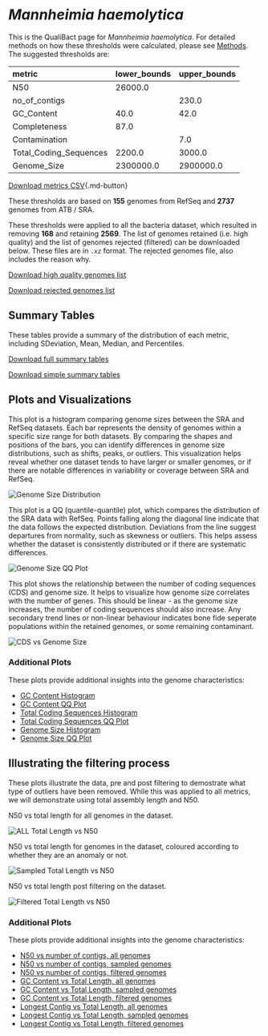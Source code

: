 # *Mannheimia haemolytica*

This is the QualiBact page for *Mannheimia haemolytica*. For detailed methods on how these thresholds were calculated, please see [Methods](../../methods.md).
The suggested thresholds are: 

| metric                 | lower_bounds   | upper_bounds   |
|:-----------------------|:---------------|:---------------|
| N50                    | 26000.0        |                |
| no_of_contigs          |                | 230.0          |
| GC_Content             | 40.0           | 42.0           |
| Completeness           | 87.0           |                |
| Contamination          |                | 7.0            |
| Total_Coding_Sequences | 2200.0         | 3000.0         |
| Genome_Size            | 2300000.0      | 2900000.0      |

[Download metrics CSV](Mannheimia_haemolytica_metrics.csv){.md-button}


These thresholds are based on **155** genomes from RefSeq and **2737** genomes from ATB / SRA.

These thresholds were applied to all the bacteria dataset, which resulted in removing **168** and retaining **2569**.
The list of genomes retained (i.e. high quality) and the list of genomes rejected (filtered) can be downloaded below. These files are in `.xz` format. The rejected genomes file, also includes the reason why.

[Download high quality genomes list](Mannheimia_haemolytica_high_quality_genomes.csv.xz)


[Download rejected genomes list](Mannheimia_haemolytica_filtered_out_genomes.csv.xz)



## Summary Tables
These tables provide a summary of the distribution of each metric, including SDeviation, Mean, Median, and Percentiles.

[Download full summary tables](summary.csv)

[Download simple summary tables](selected_summary.csv)

## Plots and Visualizations

This plot is a histogram comparing genome sizes between the SRA and RefSeq datasets. Each bar represents the density of genomes within a specific size range for both datasets. By comparing the shapes and positions of the bars, you can identify differences in genome size distributions, such as shifts, peaks, or outliers. This visualization helps reveal whether one dataset tends to have larger or smaller genomes, or if there are notable differences in variability or coverage between SRA and RefSeq.

![Genome Size Distribution](Genome_Size_refseq_histogram_kde.png)

This plot is a QQ (quantile-quantile) plot, which compares the distribution of the SRA data with RefSeq. Points falling along the diagonal line indicate that the data follows the expected distribution. Deviations from the line suggest departures from normality, such as skewness or outliers. This helps assess whether the dataset is consistently distributed or if there are systematic differences.

![Genome Size QQ Plot](Genome_Size_refseq_qqplot.png)

This plot shows the relationship between the number of coding sequences (CDS) and genome size. It helps to visualize how genome size correlates with the number of genes. This should be linear - as the genome size increases, the number of coding sequences should also increase. Any secondary trend lines or non-linear behaviour indicates bone fide seperate populations within the retained genomes, or some remaining contaminant. 

![CDS vs Genome Size](Mannheimia_haemolytica_CDS_vs_Genome_Size.png)

### Additional Plots

These plots provide additional insights into the genome characteristics:

- [GC Content Histogram](GC_Content_refseq_histogram_kde.png)
- [GC Content QQ Plot](GC_Content_refseq_qqplot.png)
- [Total Coding Sequences Histogram](Total_Coding_Sequences_refseq_histogram_kde.png)
- [Total Coding Sequences QQ Plot](Total_Coding_Sequences_refseq_qqplot.png)
- [Genome Size Histogram](Genome_Size_refseq_histogram_kde.png)
- [Genome Size QQ Plot](Genome_Size_refseq_qqplot.png)
## Illustrating the filtering process
These plots illustrate the data, pre and post filtering to demostrate what type of outliers have been removed. While this was applied to all metrics, we will demonstrate using total assembly length and N50.

N50 vs total length for all genomes in the dataset.

![ALL Total Length vs N50](Mannheimia_haemolytica_all_total_length_N50.png)

N50 vs total length for genomes in the dataset, coloured according to whether they are an anomaly or not.

![Sampled Total Length vs N50](Mannheimia_haemolytica_sample_total_length_N50.png)

N50 vs total length post filtering on the dataset.

![Filtered Total Length vs N50](Mannheimia_haemolytica_filt_total_length_N50.png)

### Additional Plots

These plots provide additional insights into the genome characteristics:

- [N50 vs number of contigs, all genomes](Mannheimia_haemolytica_all_N50_number.png)
- [N50 vs number of contigs, sampled genomes](Mannheimia_haemolytica_sample_N50_number.png)
- [N50 vs number of contigs, filtered genomes](Mannheimia_haemolytica_filt_N50_number.png)
- [GC Content vs Total Length, all genomes](Mannheimia_haemolytica_all_total_length_GC_Content.png)
- [GC Content vs Total Length, sampled genomes](Mannheimia_haemolytica_sample_total_length_GC_Content.png)
- [GC Content vs Total Length, filtered genomes](Mannheimia_haemolytica_filt_total_length_GC_Content.png)
- [Longest Contig vs Total Length, all genomes](Mannheimia_haemolytica_all_total_length_longest.png)
- [Longest Contig vs Total Length, sampled genomes](Mannheimia_haemolytica_sample_total_length_longest.png)
- [Longest Contig vs Total Length, filtered genomes](Mannheimia_haemolytica_filt_total_length_longest.png)
